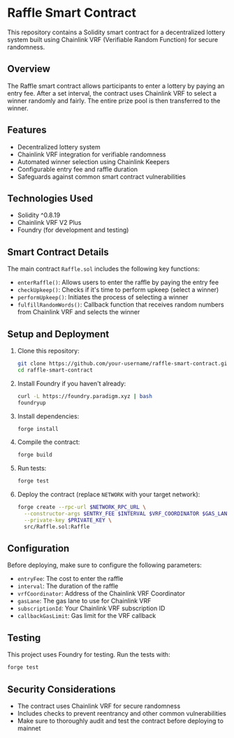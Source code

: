 # Raffle Smart Contract

This repository contains a Solidity smart contract for a decentralized lottery system built using Chainlink VRF (Verifiable Random Function) for secure randomness.

## Overview

The Raffle smart contract allows participants to enter a lottery by paying an entry fee. After a set interval, the contract uses Chainlink VRF to select a winner randomly and fairly. The entire prize pool is then transferred to the winner.

## Features

- Decentralized lottery system
- Chainlink VRF integration for verifiable randomness
- Automated winner selection using Chainlink Keepers
- Configurable entry fee and raffle duration
- Safeguards against common smart contract vulnerabilities

## Technologies Used

- Solidity ^0.8.19
- Chainlink VRF V2 Plus
- Foundry (for development and testing)

## Smart Contract Details

The main contract `Raffle.sol` includes the following key functions:

- `enterRaffle()`: Allows users to enter the raffle by paying the entry fee
- `checkUpkeep()`: Checks if it's time to perform upkeep (select a winner)
- `performUpkeep()`: Initiates the process of selecting a winner
- `fulfillRandomWords()`: Callback function that receives random numbers from Chainlink VRF and selects the winner

## Setup and Deployment

1. Clone this repository:
   ```bash
   git clone https://github.com/your-username/raffle-smart-contract.git
   cd raffle-smart-contract
   ```

2. Install Foundry if you haven't already:
   ```bash
   curl -L https://foundry.paradigm.xyz | bash
   foundryup
   ```

3. Install dependencies:
   ```bash
   forge install
   ```

4. Compile the contract:
   ```bash
   forge build
   ```

5. Run tests:
   ```bash
   forge test
   ```

6. Deploy the contract (replace `NETWORK` with your target network):
   ```bash
   forge create --rpc-url $NETWORK_RPC_URL \
     --constructor-args $ENTRY_FEE $INTERVAL $VRF_COORDINATOR $GAS_LANE $SUBSCRIPTION_ID $CALLBACK_GAS_LIMIT \
     --private-key $PRIVATE_KEY \
     src/Raffle.sol:Raffle
   ```

## Configuration

Before deploying, make sure to configure the following parameters:

- `entryFee`: The cost to enter the raffle
- `interval`: The duration of the raffle
- `vrfCoordinator`: Address of the Chainlink VRF Coordinator
- `gasLane`: The gas lane to use for Chainlink VRF
- `subscriptionId`: Your Chainlink VRF subscription ID
- `callbackGasLimit`: Gas limit for the VRF callback

## Testing

This project uses Foundry for testing. Run the tests with:

```bash
forge test
```

## Security Considerations

- The contract uses Chainlink VRF for secure randomness
- Includes checks to prevent reentrancy and other common vulnerabilities
- Make sure to thoroughly audit and test the contract before deploying to mainnet

